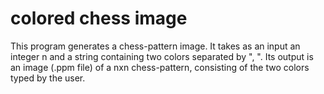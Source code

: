 # colored chess image
This program generates a chess-pattern image. It takes as an input an integer n and a string containing two colors separated by ", ". Its output is an image (.ppm file) of a nxn chess-pattern, consisting of the two colors typed by the user.

